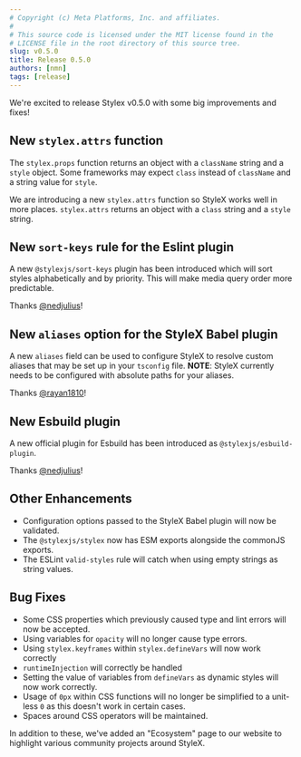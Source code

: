 ```yaml
---
# Copyright (c) Meta Platforms, Inc. and affiliates.
#
# This source code is licensed under the MIT license found in the
# LICENSE file in the root directory of this source tree.
slug: v0.5.0
title: Release 0.5.0
authors: [nmn]
tags: [release]
---
```


We're excited to release Stylex v0.5.0 with some big improvements and fixes!

## New `stylex.attrs` function

The `stylex.props` function returns an object with a `className` string and a
`style` object. Some frameworks may expect `class` instead of `className` and a
string value for `style`.

We are introducing a new `stylex.attrs` function so StyleX works well in more
places. `stylex.attrs` returns an object with a `class` string and a `style`
string.

## New `sort-keys` rule for the Eslint plugin

A new `@stylexjs/sort-keys` plugin has been introduced which will sort styles
alphabetically and by priority. This will make media query order more
predictable.

Thanks [@nedjulius](https://github.com/nedjulius)!

## New `aliases` option for the StyleX Babel plugin

A new `aliases` field can be used to configure StyleX to resolve custom aliases
that may be set up in your `tsconfig` file. **NOTE**: StyleX currently needs to
be configured with absolute paths for your aliases.

Thanks [@rayan1810](https://github.com/rayan1810)!

## New Esbuild plugin

A new official plugin for Esbuild has been introduced as
`@stylexjs/esbuild-plugin`.

Thanks [@nedjulius](https://github.com/nedjulius)!

## Other Enhancements

- Configuration options passed to the StyleX Babel plugin will now be validated.
- The `@stylexjs/stylex` now has ESM exports alongside the commonJS exports.
- The ESLint `valid-styles` rule will catch when using empty strings as string
  values.

## Bug Fixes

- Some CSS properties which previously caused type and lint errors will now be
  accepted.
- Using variables for `opacity` will no longer cause type errors.
- Using `stylex.keyframes` within `stylex.defineVars` will now work correctly
- `runtimeInjection` will correctly be handled
- Setting the value of variables from `defineVars` as dynamic styles will now
  work correctly.
- Usage of `0px` within CSS functions will no longer be simplified to a
  unit-less `0` as this doesn't work in certain cases.
- Spaces around CSS operators will be maintained.

In addition to these, we've added an "Ecosystem" page to our website to
highlight various community projects around StyleX.
